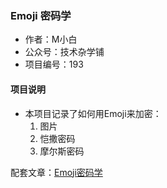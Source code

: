 ### Emoji 密码学
- 作者：M小白
- 公众号：技术杂学铺
- 项目编号：193

#### 项目说明

- 本项目记录了如何用Emoji来加密：
    1. 图片
    2. 恺撒密码
    3. 摩尔斯密码

配套文章：[Emoji密码学](https://mp.weixin.qq.com/s/MJoZx4BqcVmDrnmjeYj-xg)